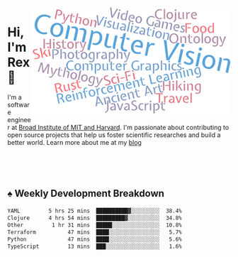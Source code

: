 <img src="https://raw.githubusercontent.com/rexwangcc/rexwangcc/master/myself.png" alt="Rex!" width="450" height="250" align="right">

# Hi, I'm Rex 👋

I'm a software engineer at [Broad Institute of MIT and Harvard](https://www.broadinstitute.org/). I'm passionate about contributing to open source projects that help us foster scientific researches and build a better world. Learn more about me at my [blog](https://rexwang.cc)

<br>
<br>
<br>

<table>
<tr valign="top" width="50%">
<!-- <td > -->

## ♠ Weekly Development Breakdown

<!-- code_time starts -->

```text
YAML         5 hrs 25 mins  ██████████▓░░░░░░░░░  38.4%
Clojure      4 hrs 54 mins  █████████▓░░░░░░░░░░  34.8%
Other         1 hr 31 mins  █████░░░░░░░░░░░░░░░  10.8%
Terraform          47 mins  ████░░░░░░░░░░░░░░░░   5.7%
Python             47 mins  ████░░░░░░░░░░░░░░░░   5.6%
TypeScript         13 mins  ███░░░░░░░░░░░░░░░░░   1.6%
```

<!-- code_time ends -->

<!-- Placeholder for my Game statuses -->

<!-- <td valign="top" width="50%">

#### ♦ My Personal Progress

</td> -->

</tr>
</table>
